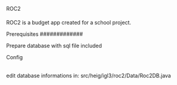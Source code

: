 ROC2
####

ROC2 is a budget app created for a school project.

Prerequisites
#############

Prepare database with sql file included

Config
######

edit database informations in:
src/heig/igl3/roc2/Data/Roc2DB.java